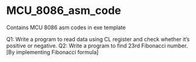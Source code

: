 # MCU_8086_asm_code
Contains MCU 8086 asm codes in exe template

Q1: Write a program to read data using CL register and check whether it’s positive or negative.
Q2: Write a program to find 23rd Fibonacci number. [By implementing Fibonacci formula]
